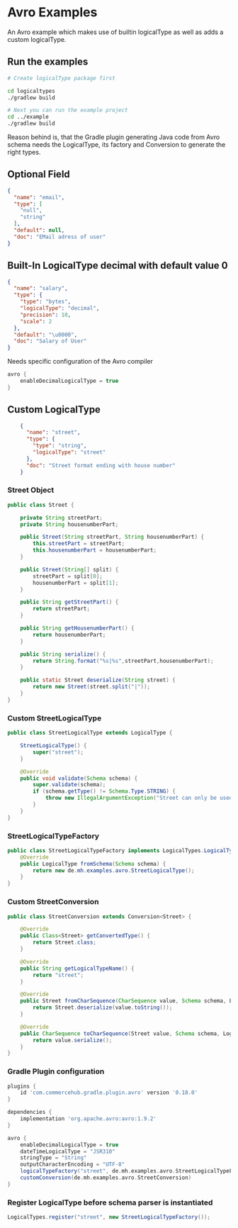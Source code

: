 # Avro Examples

An Avro example which makes use of builtin logicalType as well as adds a custom logicalType.

## Run the examples

```bash
# Create logicalType package first

cd logicaltypes
./gradlew build

# Next you can run the example project
cd ../example
./gradlew build
```

Reason behind is, that the Gradle plugin generating Java code from Avro schema needs the LogicalType, its factory and Conversion to generate the right types.

## Optional Field

```json
{
  "name": "email",
  "type": [
    "null",
    "string"
  ],
  "default": null,
  "doc": "EMail adress of user"
}
```

## Built-In LogicalType decimal with default value 0

```json
{
  "name": "salary",
  "type": {
    "type": "bytes",
    "logicalType": "decimal",
    "precision": 10,
    "scale": 2
  },
  "default": "\u0000",
  "doc": "Salary of User"
}
```

Needs specific configuration of the Avro compiler

```groovy
avro {
    enableDecimalLogicalType = true
}
```

## Custom LogicalType

```json
    {
      "name": "street",
      "type": {
        "type": "string",
        "logicalType": "street"
      },
      "doc": "Street format ending with house number"
    }
```

### Street Object

```java
public class Street {

    private String streetPart;
    private String housenumberPart;

    public Street(String streetPart, String housenumberPart) {
        this.streetPart = streetPart;
        this.housenumberPart = housenumberPart;
    }

    public Street(String[] split) {
        streetPart = split[0];
        housenumberPart = split[1];
    }

    public String getStreetPart() {
        return streetPart;
    }

    public String getHousenumberPart() {
        return housenumberPart;
    }

    public String serialize() {
        return String.format("%s|%s",streetPart,housenumberPart);
    }

    public static Street deserialize(String street) {
        return new Street(street.split("|"));
    }
}
```


### Custom StreetLogicalType

```java
public class StreetLogicalType extends LogicalType {

    StreetLogicalType() {
        super("street");
    }

    @Override
    public void validate(Schema schema) {
        super.validate(schema);
        if (schema.getType() != Schema.Type.STRING) {
            throw new IllegalArgumentException("Street can only be used with an underlying string type");
        }
    }
}
```

### StreetLogicalTypeFactory

```java
public class StreetLogicalTypeFactory implements LogicalTypes.LogicalTypeFactory {
    @Override
    public LogicalType fromSchema(Schema schema) {
        return new de.mh.examples.avro.StreetLogicalType();
    }
}
```

### Custom StreetConversion

```java
public class StreetConversion extends Conversion<Street> {

    @Override
    public Class<Street> getConvertedType() {
        return Street.class;
    }

    @Override
    public String getLogicalTypeName() {
        return "street";
    }

    @Override
    public Street fromCharSequence(CharSequence value, Schema schema, LogicalType type) {
        return Street.deserialize(value.toString());
    }

    @Override
    public CharSequence toCharSequence(Street value, Schema schema, LogicalType type) {
        return value.serialize();
    }
}
```

### Gradle Plugin configuration


```groovy
plugins {
    id 'com.commercehub.gradle.plugin.avro' version '0.18.0'
}

dependencies {
    implementation 'org.apache.avro:avro:1.9.2'
}

avro {
    enableDecimalLogicalType = true
    dateTimeLogicalType = "JSR310"
    stringType = "String"
    outputCharacterEncoding = "UTF-8"
    logicalTypeFactory("street", de.mh.examples.avro.StreetLogicalTypeFactory)
    customConversion(de.mh.examples.avro.StreetConversion)
}
```

### Register LogicalType before schema parser is instantiated

```java
LogicalTypes.register("street", new StreetLogicalTypeFactory());
```

